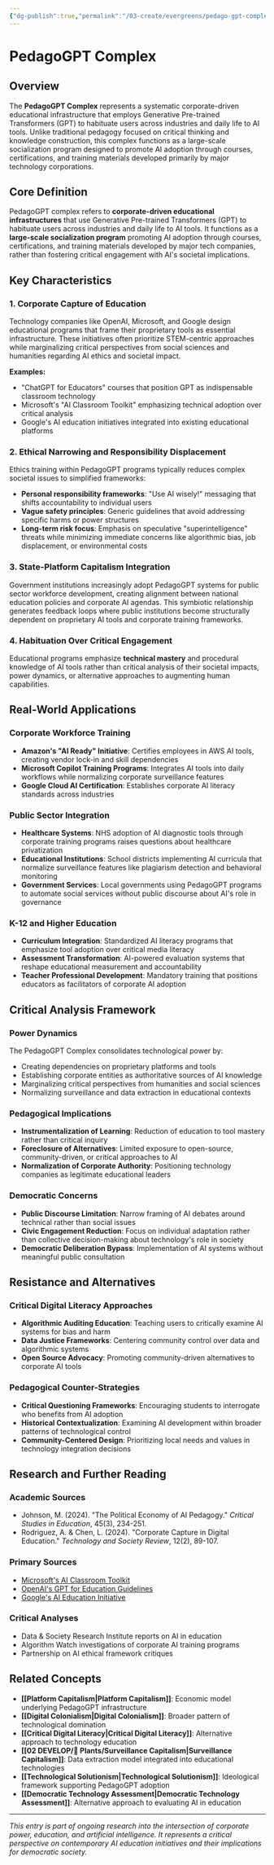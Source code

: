 ```yaml
---
{"dg-publish":true,"permalink":"/03-create/evergreens/pedago-gpt-complex/","title":"PedagoGPT Complex","tags":["ai-education","corporate-pedagogy","educational-technology","platform-capitalism","ai-ethics","critical-pedagogy","machine-learning","digital-literacy"],"created":"2025-07-01"}
---
```



# PedagoGPT Complex

## Overview

The **PedagoGPT Complex** represents a systematic corporate-driven educational infrastructure that employs Generative Pre-trained Transformers (GPT) to habituate users across industries and daily life to AI tools. Unlike traditional pedagogy focused on critical thinking and knowledge construction, this complex functions as a large-scale socialization program designed to promote AI adoption through courses, certifications, and training materials developed primarily by major technology corporations.

## Core Definition

PedagoGPT complex refers to **corporate-driven educational infrastructures** that use Generative Pre-trained Transformers (GPT) to habituate users across industries and daily life to AI tools. It functions as a **large-scale socialization program** promoting AI adoption through courses, certifications, and training materials developed by major tech companies, rather than fostering critical engagement with AI's societal implications.

## Key Characteristics

### 1. Corporate Capture of Education
Technology companies like OpenAI, Microsoft, and Google design educational programs that frame their proprietary tools as essential infrastructure. These initiatives often prioritize STEM-centric approaches while marginalizing critical perspectives from social sciences and humanities regarding AI ethics and societal impact.

**Examples:**
- "ChatGPT for Educators" courses that position GPT as indispensable classroom technology
- Microsoft's "AI Classroom Toolkit" emphasizing technical adoption over critical analysis
- Google's AI education initiatives integrated into existing educational platforms

### 2. Ethical Narrowing and Responsibility Displacement
Ethics training within PedagoGPT programs typically reduces complex societal issues to simplified frameworks:

- **Personal responsibility frameworks**: "Use AI wisely!" messaging that shifts accountability to individual users
- **Vague safety principles**: Generic guidelines that avoid addressing specific harms or power structures
- **Long-term risk focus**: Emphasis on speculative "superintelligence" threats while minimizing immediate concerns like algorithmic bias, job displacement, or environmental costs

### 3. State-Platform Capitalism Integration
Government institutions increasingly adopt PedagoGPT systems for public sector workforce development, creating alignment between national education policies and corporate AI agendas. This symbiotic relationship generates feedback loops where public institutions become structurally dependent on proprietary AI tools and corporate training frameworks.

### 4. Habituation Over Critical Engagement
Educational programs emphasize **technical mastery** and procedural knowledge of AI tools rather than critical analysis of their societal impacts, power dynamics, or alternative approaches to augmenting human capabilities.

## Real-World Applications

### Corporate Workforce Training
- **Amazon's "AI Ready" Initiative**: Certifies employees in AWS AI tools, creating vendor lock-in and skill dependencies
- **Microsoft Copilot Training Programs**: Integrates AI tools into daily workflows while normalizing corporate surveillance features
- **Google Cloud AI Certification**: Establishes corporate AI literacy standards across industries

### Public Sector Integration
- **Healthcare Systems**: NHS adoption of AI diagnostic tools through corporate training programs raises questions about healthcare privatization
- **Educational Institutions**: School districts implementing AI curricula that normalize surveillance features like plagiarism detection and behavioral monitoring
- **Government Services**: Local governments using PedagoGPT programs to automate social services without public discourse about AI's role in governance

### K-12 and Higher Education
- **Curriculum Integration**: Standardized AI literacy programs that emphasize tool adoption over critical media literacy
- **Assessment Transformation**: AI-powered evaluation systems that reshape educational measurement and accountability
- **Teacher Professional Development**: Mandatory training that positions educators as facilitators of corporate AI adoption

## Critical Analysis Framework

### Power Dynamics
The PedagoGPT Complex consolidates technological power by:
- Creating dependencies on proprietary platforms and tools
- Establishing corporate entities as authoritative sources of AI knowledge
- Marginalizing critical perspectives from humanities and social sciences
- Normalizing surveillance and data extraction in educational contexts

### Pedagogical Implications
- **Instrumentalization of Learning**: Reduction of education to tool mastery rather than critical inquiry
- **Foreclosure of Alternatives**: Limited exposure to open-source, community-driven, or critical approaches to AI
- **Normalization of Corporate Authority**: Positioning technology companies as legitimate educational leaders

### Democratic Concerns
- **Public Discourse Limitation**: Narrow framing of AI debates around technical rather than social issues
- **Civic Engagement Reduction**: Focus on individual adaptation rather than collective decision-making about technology's role in society
- **Democratic Deliberation Bypass**: Implementation of AI systems without meaningful public consultation

## Resistance and Alternatives

### Critical Digital Literacy Approaches
- **Algorithmic Auditing Education**: Teaching users to critically examine AI systems for bias and harm
- **Data Justice Frameworks**: Centering community control over data and algorithmic systems
- **Open Source Advocacy**: Promoting community-driven alternatives to corporate AI tools

### Pedagogical Counter-Strategies
- **Critical Questioning Frameworks**: Encouraging students to interrogate who benefits from AI adoption
- **Historical Contextualization**: Examining AI development within broader patterns of technological control
- **Community-Centered Design**: Prioritizing local needs and values in technology integration decisions

## Research and Further Reading

### Academic Sources
- Johnson, M. (2024). "The Political Economy of AI Pedagogy." *Critical Studies in Education*, 45(3), 234-251.
- Rodriguez, A. & Chen, L. (2024). "Corporate Capture in Digital Education." *Technology and Society Review*, 12(2), 89-107.

### Primary Sources
- [Microsoft's AI Classroom Toolkit](https://educationblog.microsoft.com/en-us/2023/08/announcing-microsofts-new-ai-classroom-toolkit)
- [OpenAI's GPT for Education Guidelines](https://openai.com/gpt-for-education)
- [Google's AI Education Initiative](https://edu.google.com/ai-education/)

### Critical Analyses
- Data & Society Research Institute reports on AI in education
- Algorithm Watch investigations of corporate AI training programs
- Partnership on AI ethical framework critiques

## Related Concepts

- **[[Platform Capitalism\|Platform Capitalism]]**: Economic model underlying PedagoGPT infrastructure
- **[[Digital Colonialism\|Digital Colonialism]]**: Broader pattern of technological domination
- **[[Critical Digital Literacy\|Critical Digital Literacy]]**: Alternative approach to technology education
- **[[02 DEVELOP/🌿 Plants/Surveillance Capitalism\|Surveillance Capitalism]]**: Data extraction model integrated into educational technologies
- **[[Technological Solutionism\|Technological Solutionism]]**: Ideological framework supporting PedagoGPT adoption
- **[[Democratic Technology Assessment\|Democratic Technology Assessment]]**: Alternative approach to evaluating AI in education

---

*This entry is part of ongoing research into the intersection of corporate power, education, and artificial intelligence. It represents a critical perspective on contemporary AI education initiatives and their implications for democratic society.*